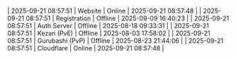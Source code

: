 | 2025-09-21 08:57:51 | Website | Online | 2025-09-21 08:57:48 |
| 2025-09-21 08:57:51 | Registration | Offline | 2025-09-09 16:40:23 |
| 2025-09-21 08:57:51 | Auth Server | Offline | 2025-08-18 09:33:31 |
| 2025-09-21 08:57:51 | Kezan (PvE) | Offline | 2025-08-03 17:58:02 |
| 2025-09-21 08:57:51 | Gurubashi (PvP) | Offline | 2025-08-23 21:44:06 |
| 2025-09-21 08:57:51 | Cloudflare | Online | 2025-09-21 08:57:48 |

